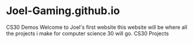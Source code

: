# Joel-Gaming.github.io
CS30 Demos
Welcome to Joel's first website this website will be where all the projects i make for computer science 30 will go.
CS30 Projects 
